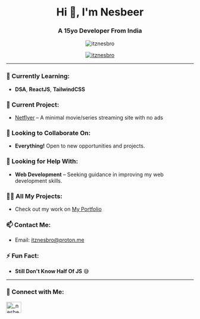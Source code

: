 <h1 align="center">Hi 👋, I'm Nesbeer</h1>
<h3 align="center">A 15yo Developer From India</h3>

<p align="center"> 
  <img src="https://komarev.com/ghpvc/?username=itznesbro&label=Profile%20views&color=0e75b6&style=flat" alt="itznesbro" /> 
</p>

<p align="center"> 
  <a href="https://github.com/ryo-ma/github-profile-trophy">
    <img src="https://github-profile-trophy.vercel.app/?username=itznesbro" alt="itznesbro" />
  </a> 
</p>

---

### 🌱 Currently Learning:
- **DSA**, **ReactJS**, **TailwindCSS**

### 🔭 Current Project:
- [Netflyer](https://github.com/ItzNesbro/netflyer) – A minimal movie/series streaming site with no ads

### 👯 Looking to Collaborate On:
- **Everything!** Open to new opportunities and projects.

### 🤝 Looking for Help With:
- **Web Development** – Seeking guidance in improving my web development skills.

### 🧑‍💻 All My Projects:
- Check out my work on [My Portfolio](https://itznesbro.vercel.app/works)

### 📫 Contact Me:
- Email: [itznesbro@proton.me](mailto:itznesbro@proton.me)

### ⚡ Fun Fact:
- **Still Don't Know Half Of JS** 😅

---

### 💬 Connect with Me:
<p align="left">
  <a href="https://instagram.com/_nesbeer" target="blank">
    <img align="center" src="https://raw.githubusercontent.com/rahuldkjain/github-profile-readme-generator/master/src/images/icons/Social/instagram.svg" alt="_nesbeer" height="30" width="40" />
  </a>
</p>

